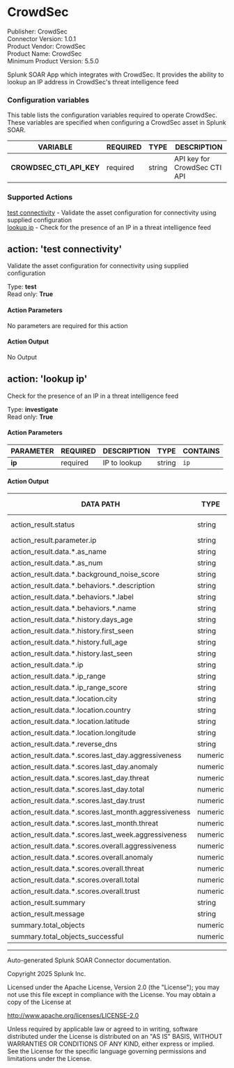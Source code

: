 # CrowdSec

Publisher: CrowdSec \
Connector Version: 1.0.1 \
Product Vendor: CrowdSec \
Product Name: CrowdSec \
Minimum Product Version: 5.5.0

Splunk SOAR App which integrates with CrowdSec. It provides the ability to lookup an IP address in CrowdSec's threat intelligence feed

### Configuration variables

This table lists the configuration variables required to operate CrowdSec. These variables are specified when configuring a CrowdSec asset in Splunk SOAR.

VARIABLE | REQUIRED | TYPE | DESCRIPTION
-------- | -------- | ---- | -----------
**CROWDSEC_CTI_API_KEY** | required | string | API key for CrowdSec CTI API |

### Supported Actions

[test connectivity](#action-test-connectivity) - Validate the asset configuration for connectivity using supplied configuration \
[lookup ip](#action-lookup-ip) - Check for the presence of an IP in a threat intelligence feed

## action: 'test connectivity'

Validate the asset configuration for connectivity using supplied configuration

Type: **test** \
Read only: **True**

#### Action Parameters

No parameters are required for this action

#### Action Output

No Output

## action: 'lookup ip'

Check for the presence of an IP in a threat intelligence feed

Type: **investigate** \
Read only: **True**

#### Action Parameters

PARAMETER | REQUIRED | DESCRIPTION | TYPE | CONTAINS
--------- | -------- | ----------- | ---- | --------
**ip** | required | IP to lookup | string | `ip` |

#### Action Output

DATA PATH | TYPE | CONTAINS | EXAMPLE VALUES
--------- | ---- | -------- | --------------
action_result.status | string | | success failed |
action_result.parameter.ip | string | `ip` | |
action_result.data.\*.as_name | string | | |
action_result.data.\*.as_num | string | | |
action_result.data.\*.background_noise_score | string | | |
action_result.data.\*.behaviors.\*.description | string | | |
action_result.data.\*.behaviors.\*.label | string | | |
action_result.data.\*.behaviors.\*.name | string | | |
action_result.data.\*.history.days_age | string | | |
action_result.data.\*.history.first_seen | string | | |
action_result.data.\*.history.full_age | string | | |
action_result.data.\*.history.last_seen | string | | |
action_result.data.\*.ip | string | | |
action_result.data.\*.ip_range | string | | |
action_result.data.\*.ip_range_score | string | | |
action_result.data.\*.location.city | string | | |
action_result.data.\*.location.country | string | | |
action_result.data.\*.location.latitude | string | | |
action_result.data.\*.location.longitude | string | | |
action_result.data.\*.reverse_dns | string | | |
action_result.data.\*.scores.last_day.aggressiveness | numeric | | |
action_result.data.\*.scores.last_day.anomaly | numeric | | |
action_result.data.\*.scores.last_day.threat | numeric | | |
action_result.data.\*.scores.last_day.total | numeric | | |
action_result.data.\*.scores.last_day.trust | numeric | | |
action_result.data.\*.scores.last_month.aggressiveness | numeric | | |
action_result.data.\*.scores.last_month.threat | numeric | | |
action_result.data.\*.scores.last_week.aggressiveness | numeric | | |
action_result.data.\*.scores.overall.aggressiveness | numeric | | |
action_result.data.\*.scores.overall.anomaly | numeric | | |
action_result.data.\*.scores.overall.threat | numeric | | |
action_result.data.\*.scores.overall.total | numeric | | |
action_result.data.\*.scores.overall.trust | numeric | | |
action_result.summary | string | | |
action_result.message | string | | |
summary.total_objects | numeric | | |
summary.total_objects_successful | numeric | | |

______________________________________________________________________

Auto-generated Splunk SOAR Connector documentation.

Copyright 2025 Splunk Inc.

Licensed under the Apache License, Version 2.0 (the "License");
you may not use this file except in compliance with the License.
You may obtain a copy of the License at

http://www.apache.org/licenses/LICENSE-2.0

Unless required by applicable law or agreed to in writing,
software distributed under the License is distributed on an "AS IS" BASIS,
WITHOUT WARRANTIES OR CONDITIONS OF ANY KIND, either express or implied.
See the License for the specific language governing permissions and limitations under the License.
